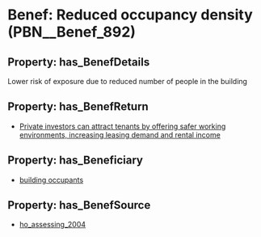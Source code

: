 # Benef: __Reduced occupancy density__ (PBN__Benef_892)

## Property: has_BenefDetails

Lower risk of exposure due to reduced number of people in the building

## Property: has_BenefReturn

* [Private investors can attract tenants by offering safer working environments, increasing leasing demand and rental income](../BenefReturn/PBN__BenefReturn_975)

## Property: has_Beneficiary

* [building occupants](../Stakeholder/PBN__Stakeholder_97)

## Property: has_BenefSource

* [ho_assessing_2004](../Article/PBN__Article_180)

